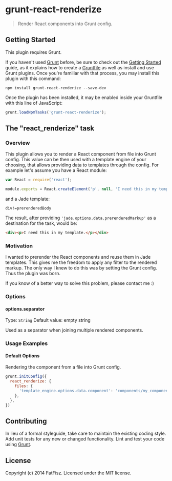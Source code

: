 # grunt-react-renderize

> Render React components into Grunt config.

## Getting Started
This plugin requires Grunt.

If you haven't used [Grunt](http://gruntjs.com/) before, be sure to check out the [Getting Started](http://gruntjs.com/getting-started) guide, as it explains how to create a [Gruntfile](http://gruntjs.com/sample-gruntfile) as well as install and use Grunt plugins. Once you're familiar with that process, you may install this plugin with this command:

```shell
npm install grunt-react-renderize --save-dev
```

Once the plugin has been installed, it may be enabled inside your Gruntfile with this line of JavaScript:

```js
grunt.loadNpmTasks('grunt-react-renderize');
```

## The "react_renderize" task

### Overview
This plugin allows you to render a React component from file into Grunt config. This value can be then used with a template engine of your choosing, that allows providing data to templates through the config. For example let's assume you have a React module:

```js
var React = require('react');

module.exports = React.createElement('p', null, 'I need this in my template.');
```

and a Jade template:
```jade
div!=prerenderedBody
```

The result, after providing `'jade.options.data.prerenderedMarkup'` as a destination for the task, would be:

```html
<div><p>I need this in my template.</p></div>
```

### Motivation
I wanted to prerender the React components and reuse them in Jade templates. This gives me the freedom to apply any filter to the rendered markup. The only way I knew to do this was by setting the Grunt config. Thus the plugin was born.

If you know of a better way to solve this problem, please contact me :)

### Options

#### options.separator
Type: `String`
Default value: empty string

Used as a separator when joining multiple rendered components.

### Usage Examples

#### Default Options
Rendering the component from a file into Grunt config.

```js
grunt.initConfig({
  react_renderize: {
    files: {
      'template_engine.options.data.component': 'components/my_component.js',
    },
  },
})
```

## Contributing
In lieu of a formal styleguide, take care to maintain the existing coding style. Add unit tests for any new or changed functionality. Lint and test your code using [Grunt](http://gruntjs.com/).

## License
Copyright (c) 2014 FatFisz. Licensed under the MIT license.
